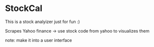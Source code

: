 # StockCal

This is a stock analyizer just for fun :) 

Scrapes Yahoo finance -> use stock code from yahoo to visualizes them 

note: make it into a user interface
